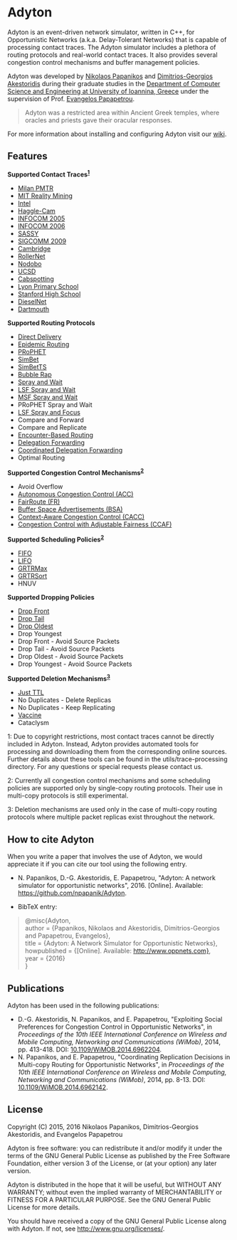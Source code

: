 Adyton
======

Adyton is an event-driven network simulator, written in C++, for Opportunistic Networks (a.k.a. Delay-Tolerant Networks) that is capable of processing contact traces. The Adyton simulator includes a plethora of routing protocols and real-world contact traces. It also provides several congestion control mechanisms and buffer management policies.

Adyton was developed by [Nikolaos Papanikos](http://cse.uoi.gr/~npapanik) and [Dimitrios-Georgios Akestoridis](http://cse.uoi.gr/~dakestor) during their graduate studies in the [Department of Computer Science and Engineering at University of Ioannina, Greece](http://cse.uoi.gr) under the supervision of Prof. [Evangelos Papapetrou](http://cse.uoi.gr/~epap).

> Adyton was a restricted area within Ancient Greek temples, where oracles and priests gave their oracular responses.

For more information about installing and configuring Adyton visit our [wiki](https://github.com/npapanik/Adyton/wiki). 

Features
----------

**Supported Contact Traces<sup>[1](#note1)</sup>**
* [Milan PMTR](http://crawdad.org/unimi/pmtr/20081201/)
* [MIT Reality Mining](http://crawdad.org/mit/reality/20050701/)
* [Intel](http://crawdad.org/cambridge/haggle/20090529/)
* [Haggle-Cam](http://crawdad.org/cambridge/haggle/20090529/)
* [INFOCOM 2005](http://crawdad.org/cambridge/haggle/20090529/)
* [INFOCOM 2006](http://crawdad.org/cambridge/haggle/20090529/)
* [SASSY](http://crawdad.org/st_andrews/sassy/20110603/)
* [SIGCOMM 2009](http://crawdad.org/thlab/sigcomm2009/20120715/)
* [Cambridge](http://crawdad.org/upmc/content/20061117/)
* [RollerNet](http://crawdad.org/upmc/rollernet/20090202/)
* [Nodobo](http://crawdad.org/strath/nodobo/20110323/)
* [UCSD](http://sysnet.ucsd.edu/wtd/)
* [Cabspotting](http://crawdad.org/epfl/mobility/20090224/)
* [Lyon Primary School](http://www.sociopatterns.org/datasets/primary-school-temporal-network-data/)
* [Stanford High School](http://www.salathegroup.com/guide/school_2010.html)
* [DieselNet](http://crawdad.org/umass/diesel/20080914/)
* [Dartmouth](http://crawdad.org/dartmouth/campus/20090909/)

**Supported Routing Protocols**
* [Direct Delivery](http://dx.doi.org/10.1109/TNET.2007.897962)
* [Epidemic Routing](http://issg.cs.duke.edu/epidemic/epidemic.pdf)
* [PRoPHET](https://datatracker.ietf.org/doc/rfc6693/)
* [SimBet](http://dx.doi.org/10.1145/1288107.1288113)
* [SimBetTS](http://dx.doi.org/10.1109/TMC.2008.161)
* [Bubble Rap](http://dx.doi.org/10.1109/TMC.2010.246)
* [Spray and Wait](http://dx.doi.org/10.1145/1080139.1080143)
* [LSF Spray and Wait](http://dx.doi.org/10.1109/TMC.2008.172)
* [MSF Spray and Wait](http://dx.doi.org/10.1109/TMC.2008.172)
* PRoPHET Spray and Wait
* [LSF Spray and Focus](http://dx.doi.org/10.1109/PERCOMW.2007.108)
* Compare and Forward
* Compare and Replicate
* [Encounter-Based Routing](http://dx.doi.org/10.1109/INFCOM.2009.5061994)
* [Delegation Forwarding](http://dx.doi.org/10.1145/1374618.1374653)
* [Coordinated Delegation Forwarding](http://dx.doi.org/10.1109/WiMOB.2014.6962142)
* Optimal Routing

**Supported Congestion Control Mechanisms<sup>[2](#note2)</sup>**
* Avoid Overflow
* [Autonomous Congestion Control (ACC)](http://dx.doi.org/10.2514/6.2006-5970)
* [FairRoute (FR)](http://dx.doi.org/10.1109/INFCOM.2009.5061993)
* [Buffer Space Advertisements (BSA)](http://dx.doi.org/10.1007/978-3-642-21560-5_32)
* [Context-Aware Congestion Control (CACC)](http://dx.doi.org/10.1109/MCOM.2014.6829943)
* [Congestion Control with Adjustable Fairness (CCAF)](http://dx.doi.org/10.1109/WiMOB.2014.6962204)

**Supported Scheduling Policies<sup>[2](#note2)</sup>**
* [FIFO](http://dx.doi.org/10.1145/1409985.1409994)
* [LIFO](http://dx.doi.org/10.1145/1409985.1409994)
* [GRTRMax](http://dx.doi.org/10.1109/COMSWA.2006.1665196)
* [GRTRSort](http://dx.doi.org/10.1109/COMSWA.2006.1665196)
* HNUV

**Supported Dropping Policies**
* [Drop Front](http://dx.doi.org/10.1145/1409985.1409994)
* [Drop Tail](http://dx.doi.org/10.1145/1409985.1409994)
* [Drop Oldest](http://dx.doi.org/10.1109/ISWC.2001.962117)
* Drop Youngest
* Drop Front - Avoid Source Packets
* Drop Tail - Avoid Source Packets
* Drop Oldest - Avoid Source Packets
* Drop Youngest - Avoid Source Packets

**Supported Deletion Mechanisms<sup>[3](#note3)</sup>**
* [Just TTL](http://dx.doi.org/10.1109/TNET.2005.863461)
* No Duplicates - Delete Replicas
* No Duplicates - Keep Replicating
* [Vaccine](http://dx.doi.org/10.1109/TNET.2005.863461)
* Cataclysm

<a name="note1">1</a>: Due to copyright restrictions, most contact traces cannot be directly included in Adyton. Instead, Adyton provides automated tools for processing and downloading them from the corresponding online sources. Further details about these tools can be found in the utils/trace-processing directory. For any questions or special requests please contact us.

<a name="note2">2</a>: Currently all congestion control mechanisms and some scheduling policies are supported only by single-copy routing protocols. Their use in multi-copy protocols is still experimental.

<a name="note3">3</a>: Deletion mechanisms are used only in the case of multi-copy routing protocols where multiple packet replicas exist throughout the network.


How to cite Adyton
------------------

When you write a paper that involves the use of Adyton, we would appreciate it if you can cite our tool using the following entry.

* N. Papanikos, D.-G. Akestoridis, E. Papapetrou, "Adyton: A network simulator for opportunistic networks", 2016. [Online]. Available: https://github.com/npapanik/Adyton.

* BibTeX entry: 
>@misc{Adyton,  
>	author = {Papanikos, Nikolaos and Akestoridis, Dimitrios-Georgios and Papapetrou, Evangelos},  
>	title = {Adyton: A Network Simulator for Opportunistic Networks},  
>	howpublished = {[Online]. Available: http://www.oppnets.com},  
>	year = {2016}  
>}


Publications
------------

Adyton has been used in the following publications:

* D.-G. Akestoridis, N. Papanikos, and E. Papapetrou, "Exploiting Social Preferences for Congestion Control in Opportunistic Networks", in _Proceedings of the 10th IEEE International Conference on Wireless and Mobile Computing, Networking and Communications (WiMob)_, 2014, pp. 413-418. DOI: [10.1109/WiMOB.2014.6962204](http://dx.doi.org/10.1109/WiMOB.2014.6962204).
* N. Papanikos, and E. Papapetrou, "Coordinating Replication Decisions in Multi-copy Routing for Opportunistic Networks", in _Proceedings of the 10th IEEE International Conference on Wireless and Mobile Computing, Networking and Communications (WiMob)_, 2014, pp. 8-13. DOI: [10.1109/WiMOB.2014.6962142](http://dx.doi.org/10.1109/WiMOB.2014.6962142).


License
-------

Copyright (C) 2015, 2016  Nikolaos Papanikos, Dimitrios-Georgios Akestoridis,
and Evangelos Papapetrou

Adyton is free software: you can redistribute it and/or modify
it under the terms of the GNU General Public License as published by
the Free Software Foundation, either version 3 of the License, or
(at your option) any later version.

Adyton is distributed in the hope that it will be useful,
but WITHOUT ANY WARRANTY; without even the implied warranty of
MERCHANTABILITY or FITNESS FOR A PARTICULAR PURPOSE.  See the
GNU General Public License for more details.

You should have received a copy of the GNU General Public License
along with Adyton.  If not, see <http://www.gnu.org/licenses/>.
